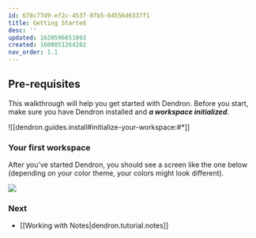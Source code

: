 ```yaml
---
id: 678c77d9-ef2c-4537-97b5-64556d6337f1
title: Getting Started
desc: ''
updated: 1620596651093
created: 1608051264282
nav_order: 1.1
---
```



## Pre-requisites

This walkthrough will help you get started with Dendron. Before you start, make sure you have Dendron installed and **_a workspace initialized_**. 

![[dendron.guides.install#initialize-your-workspace:#*]]

### Your first workspace

After you've started Dendron, you should see a screen like the one below (depending on your color theme, your colors might look different).

![](https://foundation-prod-assetspublic53c57cce-8cpvgjldwysl.s3-us-west-2.amazonaws.com/assets/images/quickstart.workspace.jpg)


### Next
- [[Working with Notes|dendron.tutorial.notes]]
